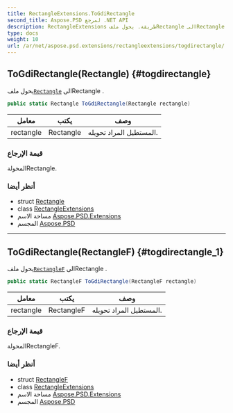 ```yaml
---
title: RectangleExtensions.ToGdiRectangle
second_title: Aspose.PSD لمرجع .NET API
description: RectangleExtensions طريقة. يحول ملفRectangle الىRectangle .
type: docs
weight: 10
url: /ar/net/aspose.psd.extensions/rectangleextensions/togdirectangle/
---
```

## ToGdiRectangle(Rectangle) {#togdirectangle}

يحول ملف[`Rectangle`](../../../aspose.psd/rectangle/) الىRectangle .

```csharp
public static Rectangle ToGdiRectangle(Rectangle rectangle)
```

| معامل | يكتب | وصف |
| --- | --- | --- |
| rectangle | Rectangle | المستطيل المراد تحويله. |

### قيمة الإرجاع

المحولةRectangle.

### أنظر أيضا

* struct [Rectangle](../../../aspose.psd/rectangle/)
* class [RectangleExtensions](../)
* مساحة الاسم [Aspose.PSD.Extensions](../../rectangleextensions/)
* المجسم [Aspose.PSD](../../../)

---

## ToGdiRectangle(RectangleF) {#togdirectangle_1}

يحول ملف[`RectangleF`](../../../aspose.psd/rectanglef/) الىRectangle .

```csharp
public static RectangleF ToGdiRectangle(RectangleF rectangle)
```

| معامل | يكتب | وصف |
| --- | --- | --- |
| rectangle | RectangleF | المستطيل المراد تحويله. |

### قيمة الإرجاع

المحولةRectangleF.

### أنظر أيضا

* struct [RectangleF](../../../aspose.psd/rectanglef/)
* class [RectangleExtensions](../)
* مساحة الاسم [Aspose.PSD.Extensions](../../rectangleextensions/)
* المجسم [Aspose.PSD](../../../)


